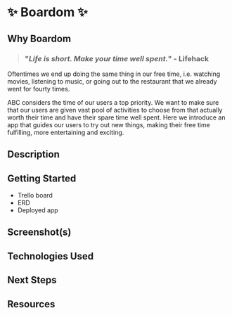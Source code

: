 # ✨ Boardom ✨

## Why Boardom

> ### "***Life is short. Make your time well spent.***" - Lifehack 

Oftentimes we end up doing the same thing in our free time, i.e. watching movies, listening to music, or going out to the restaurant that we already went for fourty times. 

ABC considers the time of our users a top priority. We want to make sure that our users are given vast pool of activities to choose from that actually worth their time and have their spare time well spent. Here we introduce an app that guides our users to try out new things, making their free time fulfilling, more entertaining and exciting.  

## Description 


## Getting Started
- Trello board
- ERD
- Deployed app

## Screenshot(s)


## Technologies Used


## Next Steps


## Resources

